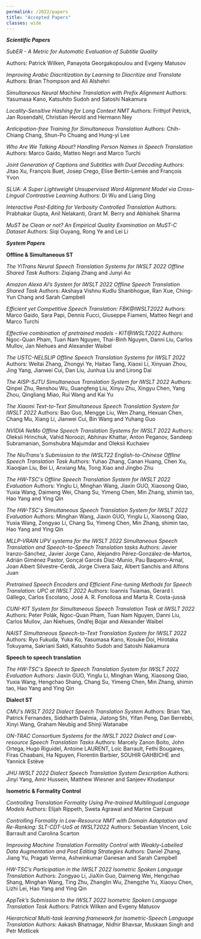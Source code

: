 ```yaml
---
permalink: /2022/papers
title: "Accepted Papers"
classes: wide
---
```


***Scientific Papers*** 

*SubER - A Metric for Automatic Evaluation of Subtitle Quality*

Authors:  Patrick Wilken, Panayota Georgakopoulou and Evgeny Matusov

*Improving Arabic Diacritization by Learning to Diacritize and Translate*
Authors:  Brian Thompson and Ali Alshehri

*Simultaneous Neural Machine Translation with Prefix Alignment*
Authors:  Yasumasa Kano, Katsuhito Sudoh and Satoshi Nakamura

*Locality-Sensitive Hashing for Long Context NMT*
Authors:  Frithjof Petrick, Jan Rosendahl, Christian Herold and Hermann Ney

*Anticipation-free Training for Simultaneous Translation*
Authors:  Chih-Chiang Chang, Shun-Po Chuang and Hung-yi Lee

*Who Are We Talking About? Handling Person Names in Speech Translation*
Authors:  Marco Gaido, Matteo Negri and Marco Turchi

*Joint Generation of Captions and Subtitles with Dual Decoding*
Authors:  Jitao Xu, François Buet, Josep Crego, Elise Bertin-Lemée and François Yvon

*SLUA: A Super Lightweight Unsupervised Word Alignment Model via Cross-Lingual Contrastive Learning*
Authors:  Di Wu and Liang Ding

*Interactive Post-Editing for Verbosity Controlled Translation*
Authors:  Prabhakar Gupta, Anil Nelakanti, Grant M. Berry and Abhishek Sharma

*MuST be Clean or not? An Empirical Quality Examination on MuST-C Dataset*
Authors:  Siqi Ouyang, Rong Ye and Lei Li


***System Papers***

**Offline & Simultaneous ST** 

*The YiTrans Neural Speech Translation Systems for IWSLT 2022 Offline Shared Task*
Authors:  Ziqiang Zhang and Junyi Ao

*Amazon Alexa AI’s System for IWSLT 2022 Offline Speech Translation Shared Task*
Authors:  Akshaya Vishnu Kudlu Shanbhogue, Ran Xue, Ching-Yun Chang and Sarah Campbell

*Efficient yet Competitive Speech Translation: FBK@IWSLT2022*
Authors:  Marco Gaido, Sara Papi, Dennis Fucci, Giuseppe Fiameni, Matteo Negri and Marco Turchi

*Effective combination of pretrained models - KIT@IWSLT2022*
Authors:  Ngoc-Quan Pham, Tuan Nam Nguyen, Thai-Binh Nguyen, Danni Liu, Carlos Mullov, Jan Niehues and Alexander Waibel

*The USTC-NELSLIP Offline Speech Translation Systems for IWSLT 2022*
Authors:  Weitai Zhang, Zhongyi Ye, Haitao Tang, Xiaoxi Li, Xinyuan Zhou, Jing Yang, Jianwei Cui, Dan Liu, Junhua Liu and Lirong Dai

*The AISP-SJTU Simultaneous Translation System for IWSLT 2022*
Authors:  Qinpei Zhu, Renshou Wu, Guangfeng Liu, Xinyu Zhu, Xingyu Chen, Yang Zhou, Qingliang Miao, Rui Wang and Kai Yu

*The Xiaomi Text-to-Text Simultaneous Speech Translation System for IWSLT 2022*
Authors:  Bao Guo, Mengge Liu, Wen Zhang, Hexuan Chen, Chang Mu, Xiang Li, Jianwei Cui, Bin Wang and Yuhang Guo

*NVIDIA NeMo Offline Speech Translation Systems for IWSLT 2022*
Authors:  Oleksii Hrinchuk, Vahid Noroozi, Abhinav Khattar, Anton Peganov, Sandeep Subramanian, Somshubra Majumdar and Oleksii Kuchaiev

*The NiuTrans's Submission to the IWSLT22 English-to-Chinese Offline Speech Translation Task*
Authors:  Yuhao Zhang, Canan Huang, Chen Xu, Xiaoqian Liu, Bei Li, Anxiang Ma, Tong Xiao and Jingbo Zhu

*The HW-TSC's Offline Speech Translation System for IWSLT 2022 Evaluation*
Authors:  Yinglu Li, Minghan Wang, Jiaxin GUO, Xiaosong Qiao, Yuxia Wang, Daimeng Wei, Chang Su, Yimeng Chen, Min Zhang, shimin tao, Hao Yang and Ying Qin

*The HW-TSC's Simultaneous Speech Translation System for IWSLT 2022 Evaluation*
Authors:  Minghan Wang, Jiaxin GUO, Yinglu Li, Xiaosong Qiao, Yuxia Wang, Zongyao Li, Chang Su, Yimeng Chen, Min Zhang, shimin tao, Hao Yang and Ying Qin

*MLLP-VRAIN UPV systems for the IWSLT 2022 Simultaneous Speech Translation and Speech-to-Speech Translation tasks*
Authors:  Javier Iranzo-Sánchez, Javier Jorge Cano, Alejandro Pérez-González-de-Martos, Adrián Giménez Pastor, Gonçal Garcés Díaz-Munío, Pau Baquero-Arnal, ‪Joan Albert Silvestre-Cerdà, Jorge Civera Saiz, Albert Sanchis and Alfons Juan

*Pretrained Speech Encoders and Efficient Fine-tuning Methods for Speech Translation: UPC at IWSLT 2022*
Authors:  Ioannis Tsiamas, Gerard I. Gállego, Carlos Escolano, José A. R. Fonollosa and Marta R. Costa-jussà

*CUNI-KIT System for Simultaneous Speech Translation Task at IWSLT 2022*
Authors:  Peter Polák, Ngoc-Quan Pham, Tuan Nam Nguyen, Danni Liu, Carlos Mullov, Jan Niehues, Ondřej Bojar and Alexander Waibel

*NAIST Simultaneous Speech-to-Text Translation System for IWSLT 2022*
Authors:  Ryo Fukuda, Yuka Ko, Yasumasa Kano, Kosuke Doi, Hirotaka Tokuyama, Sakriani Sakti, Katsuhito Sudoh and Satoshi Nakamura

**Speech to speech translation** 

*The HW-TSC's Speech to Speech Translation System for IWSLT 2022 Evaluation*
Authors:  Jiaxin GUO, Yinglu Li, Minghan Wang, Xiaosong Qiao, Yuxia Wang, Hengchao Shang, Chang Su, Yimeng Chen, Min Zhang, shimin tao, Hao Yang and Ying Qin


**Dialect ST** 

*CMU's IWSLT 2022 Dialect Speech Translation System*
Authors:  Brian Yan, Patrick Fernandes, Siddharth Dalmia, Jiatong Shi, Yifan Peng, Dan Berrebbi, Xinyi Wang, Graham Neubig and Shinji Watanabe

*ON-TRAC Consortium Systems for the IWSLT 2022 Dialect and Low-resource Speech Translation Tasks*
Authors:  Marcely Zanon Boito, John Ortega, Hugo Riguidel, Antoine LAURENT, Loïc Barrault, Fethi Bougares, Firas Chaabani, Ha Nguyen, Florentin Barbier, SOUHIR GAHBICHE and Yannick Estève

*JHU IWSLT 2022 Dialect Speech Translation System Description*
Authors:  Jinyi Yang, Amir Hussein, Matthew Wiesner and Sanjeev Khudanpur

**Isometric & Formality Control** 

*Controlling Translation Formality Using Pre-trained Multilingual Language Models*
Authors:  Elijah Rippeth, Sweta Agrawal and Marine Carpuat

*Controlling Formality in Low-Resource NMT with Domain Adaptation and Re-Ranking: SLT-CDT-UoS at IWSLT2022*
Authors:  Sebastian Vincent, Loïc Barrault and Carolina Scarton

*Improving Machine Translation Formality Control with Weakly-Labelled Data Augmentation and Post Editing Strategies*
Authors:  Daniel Zhang, Jiang Yu, Pragati Verma, Ashwinkumar Ganesan and Sarah Campbell

*HW-TSC’s Participation in the IWSLT 2022 Isometric Spoken Language Translation*
Authors:  Zongyao Li, JiaXin Guo, Daimeng Wei, Hengchao Shang, Minghan Wang, Ting Zhu, Zhanglin Wu, Zhengzhe Yu, Xiaoyu Chen, Lizhi Lei, Hao Yang and Ying Qin

*AppTek’s Submission to the IWSLT 2022 Isometric Spoken Language Translation Task*
Authors:  Patrick Wilken and Evgeny Matusov

*Hierarchical Multi-task learning framework for Isometric-Speech Language Translation*
Authors:  Aakash Bhatnagar, Nidhir Bhavsar, Muskaan Singh and Petr Motlicek


